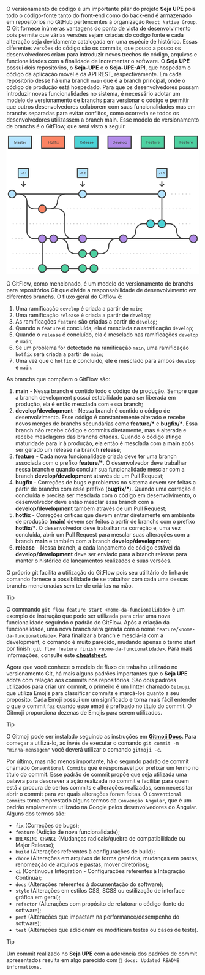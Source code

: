 O versionamento de código é um importante pilar do projeto **Seja UPE** pois todo o código-fonte tanto do front-end como do back-end é armazenado em repositórios no GitHub pertencentes à organização ``React Native Group``. O Git fornece inúmeras vantagens do ponto de vista de desenvolvimento pois permite que várias versões sejam criadas do código fonte e cada alteração seja devidamente catalogada em uma espécie de histórico. Essas diferentes versões do código são os commits, que pouco a pouco os desenvolvedores criam para introduzir novos trechos de código, arquivos e funcionalidades com a finalidade de incrementar o software. O **Seja UPE** possui dois repositórios, o **Seja-UPE** e o **Seja-UPE-API**, que hospedam o código da aplicação móvel e da API REST, respectivamente. Em cada repositório desse há uma branch ``main`` que é a branch principal, onde o código de produção está hospedado. Para que os desenvolvedores possam introduzir novas funcionalidades no sistema, é necessário adotar um modelo de versionamento de branchs para versionar o código e permitir que outros desenvolvedores colaborem com suas funcionalidades mas em branchs separadas para evitar conflitos, como ocorreria se todos os desenvolvedores utilizassem a branch main. Esse modelo de versionamento de branchs é o GitFlow, que será visto a seguir.

<p align="center">
  <img src="asset_git_flow_image.png" alt="GitFlow" />
</p>

O GitFlow, como mencionado, é um modelo de versionamento de branchs para repositórios Git que divide a responsabilidade de desenvolvimento em diferentes branchs. O fluxo geral do Gitflow é:

1. Uma ramificação ``develop`` é criada a partir de ``main``;
2. Uma ramificação ``release`` é criada a partir de ``develop``;
3. As ramificações ``feature`` são criadas a partir de ``develop``;
4. Quando a ``feature`` é concluída, ela é mesclada na ramificação ``develop``;
5. Quando o ``release`` é concluído, ela é mesclado nas ramificações ``develop`` e ``main``;
6. Se um problema for detectado na ramificação ``main``, uma ramificação ``hotfix`` será criada a partir de ``main``;
7. Uma vez que o ``hotfix`` é concluído, ele é mesclado para ambos ``develop`` e ``main``.

As branchs que compõem o GitFlow são:

1. **main** - Nessa branch é contido todo o código de produção. Sempre que a branch development possui estabilidade para ser liberada em produção, ela é então mesclada com essa branch;
2. **develop/development** - Nessa branch é contido o código de desenvolvimento. Esse código é constantemente alterado e recebe novos merges de branchs secundárias como **feature/\*** e **bugfix/\***. Essa branch não recebe código e commits diretamente, mas é alterada e recebe mesclagens das branchs citadas. Quando o código atinge maturidade para ir à produção, ela então é mesclada com a **main** após ser gerado um release na branch **release**;
3. **feature** - Cada nova funcionalidade criada deve ter uma branch associada com o prefixo **feature/\***. O desenvolvedor deve trabalhar nessa branch e quando concluir sua funcionalidade mesclar com a branch **develop/development** através de um Pull Request;
4. **bugfix** - Correções de bugs e problemas no sistema devem ser feitas a partir de branchs com esse prefixo (**bugfix/\***). Quando uma correção é concluída e precisa ser mesclada com o código em desenvolvimento, o desenvolvedor deve então mesclar essa branch com a **develop/development** também através de um Pull Request;
5. **hotfix** - Correções críticas que devem entrar diretamente em ambiente de produção (**main**) devem ser feitos a partir de branchs com o prefixo **hotfix/\***. O desenvolvedor deve trabalhar na correção e, uma vez concluída, abrir um Pull Request para mesclar suas alterações com a branch **main** e também com a branch **develop/development**;
6. **release** - Nessa branch, a cada lançamento de código estável da **develop/development** deve ser enviado para a branch release para manter o histórico de lançamentos realizados e suas versões.

O próprio git facilita a utilização do GitFlow pois seu utilitário de linha de comando fornece a possibilidade de se trabalhar com cada uma dessas branchs mencionadas sem ter de criá-las na mão. 

>[!TIP]
>O commando ``git flow feature start <nome-da-funcionalidade>`` é um exemplo de instrução que pode ser utilizada para criar uma nova funcionalidade seguindo o padrão do GitFlow. Após a criação da funcionalidade, uma nova branch será gerada com o nome ``feature/<nome-da-funcionalidade>``. Para finalizar a branch e mesclá-la com a development, o comando é muito parecido, mudando apenas o termo start por finish: ``git flow feature finish <nome-da-funcionalidade>``. Para mais informações, consulte este [**cheatsheet**](https://danielkummer.github.io/git-flow-cheatsheet/).

Agora que você conhece o modelo de fluxo de trabalho utilizado no versionamento Git, há mais alguns padrões importantes que o **Seja UPE** adota com relação aos commits nos repositórios. São dois padrões utilizados para criar um commit, o primeiro é um lintter chamado ``Gitmoji`` que utiliza Emojis para classificar commits e marcá-los quanto a seu propósito. Cada Emoji possui um um significado e torna mais fácil entender o que o commit faz quando esse emoji é prefixado no título do commit. O Gitmoji proporciona dezenas de Emojis para serem utilizados.

>[!TIP]
>O Gitmoji pode ser instalado seguindo as instruções em [**Gitmoji Docs**](https://gitmoji.dev/). Para começar a utilizá-lo, ao invés de executar o comando ``git commit -m "minha-mensagem"`` você deverá utilizar o comando ``gitmoji -c``.

Por último, mas não menos importante, há o segundo padrão de commit chamado ``Conventional Commits`` que é responsável por prefixar um termo no título do commit. Esse padrão de commit propõe que seja utilizada uma palavra para descrever a ação realizada no commit e facilitar para quem está a procura de certos commits e alterações realizadas, sem necessitar abrir o commit para ver quais alterações foram feitas. O ``Conventional Commits`` toma emprestado alguns termos da ``Convenção Angular``, que é um padrão amplamente utilizado na Google pelos desenvolvedores do Angular. Alguns dos termos são:

- ``fix`` (Correções de bugs);
- ``feature`` (Adição de nova funcionalidade);
- ``BREAKING CHANGE`` (Mudanças radicais/quebra de compatibilidade ou Major Release);
- ``build`` (Alterações referentes à configurações de build);
- ``chore`` (Alterações em arquivos de forma genérica, mudanças em pastas, renomeação de arquivos e pastas, mover diretórios);
- ``ci`` (Continuous Integration - Configurações referentes à Integração Contínua);
- ``docs`` (Alterações referentes à documentação do software);
- ``style`` (Alterações em estilos CSS, SCSS ou estilização de interface gráfica em geral);
- ``refactor`` (Alterações com propósito de refatorar o código-fonte do software);
- ``perf`` (Alterações que impactam na performance/desempenho do software);
- ``test`` (Alterações que adicionam ou modificam testes ou casos de teste).

>[!TIP]
>Um commit realizado no **Seja UPE** com a aderência dos padrões de commit apresentados resulta em algo parecido com ```📝 docs: Updated README informations.```